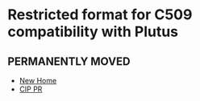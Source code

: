 # Restricted format for C509 compatibility with Plutus

## PERMANENTLY MOVED

* [New Home](https://github.com/input-output-hk/catalyst-CIPs/blob/x509-plutus-restricted-c509/CIP-XXXX/README.md)
* [CIP PR](https://github.com/cardano-foundation/CIPs/pull/812)
